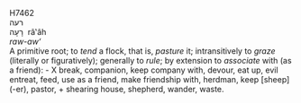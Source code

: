 <body>
  <p>H7462<br>  רעה  <br> רָעָה  ‎  râ‛âh  <br><i>raw-aw‘ </i><br>A primitive root; to <i>tend</i> a flock, that is, <i>pasture</i> it; intransitively to <i>graze</i> (literally or figuratively); generally to <i>rule</i>; by extension to <i>associate</i> with (as a friend): -  X break, companion, keep company with, devour, eat up, evil entreat, feed, use as a friend, make friendship with, herdman, keep [sheep] (-er), pastor, + shearing house, shepherd, wander, waste.<br></p>
 </body>